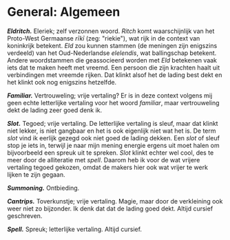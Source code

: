 # General: Algemeen

**_Eldritch._**
Eleriek; zelf verzonnen woord.
_Ritch_ komt waarschijnlijk van het Proto-West Germaanse _rīkī_ (zeg: "riekie"), wat rijk in de context van koninkrijk betekent.
_Eld_ zou kunnen stammen (de meningen zijn enigszins verdeeld) van het Oud-Nederlandse _elelendis_, wat ballingschap betekent.
Andere woordstammen die geassocieerd worden met _Eld_ betekenen vaak iets dat te maken heeft met vreemd.
Een persoon die zijn krachten haalt uit verbindingen met vreemde rijken.
Dat klinkt alsof het de lading best dekt en het klinkt ook nog enigszins hetzelfde.

**_Familiar._**
Vertrouweling; vrije vertaling?
Er is in deze context volgens mij geen echte letterlijke vertaling voor het woord _familiar_, maar vertrouweling dekt de lading zeer goed denk ik.

**_Slot._**
Tegoed; vrije vertaling.
De letterlijke vertaling is sleuf, maar dat klinkt niet lekker, is niet gangbaar en het is ook eigenlijk niet wat het is.
De term _slot_ vind ik eerlijk gezegd ook niet goed de lading dekken.
Een _slot_ of sleuf stop je iets in, terwijl je naar mijn mening energie ergens uit moet halen om bijvoorbeeld een spreuk uit te spreken.
_Slot_ klinkt echter wel cool, des te meer door de alliteratie met _spell_.
Daarom heb ik voor de wat vrijere vertaling tegoed gekozen, omdat de makers hier ook wat vrijer te werk lijken te zijn gegaan.

**_Summoning._**
Ontbieding.

**_Cantrips._**
Toverkunstje; vrije vertaling.
Magie, maar door de verkleining ook weer niet zo bijzonder.
Ik denk dat dat de lading goed dekt.
Altijd cursief geschreven.

**_Spell._**
Spreuk; letterlijke vertaling.
Altijd cursief.
